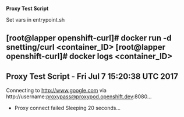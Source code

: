 
**Proxy Test Script**

Set vars in entrypoint.sh

[root@lapper openshift-curl]# docker run -d snetting/curl
<container_ID>
[root@lapper openshift-curl]# docker logs <container_ID> 
------------------------------------------------
Proxy Test Script - Fri Jul  7 15:20:38 UTC 2017
------------------------------------------------
Connecting to http://www.google.com via http://username:proxypass@proxypod.openshift.dev:8080...
- Proxy connect failed
Sleeping 20 seconds...


